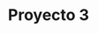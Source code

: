 ---
title: Proyecto 3
description: "A collection of backgrounds that shape a character’s skills, motivations, and story before becoming an adventurer."
image: "@assets/docs/characters/backgrounds/juegos.png"
imageAlt: "Painting of a hooded figure with light beaming out from his chest"
pubDate: 2024-07-15
modDate: 2024-08-03
---
